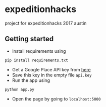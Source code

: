 # expeditionhacks
project for expeditionhacks 2017 austin

## Getting started
- Install requirements using 
```
pip install requirements.txt
```
- Get a Google Place API key from [here](https://developers.google.com/places/web-service/get-api-key)
- Save this key in the empty file `api.key`
- Run the app using 
```
python app.py
```
- Open the page by going to `localhost:5000`
